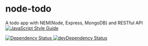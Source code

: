 # node-todo
A todo app with NEM(Node, Express, MongoDB) and RESTful API
[![JavaScript Style Guide](https://img.shields.io/badge/code_style-standard-brightgreen.svg)](https://standardjs.com)
 <!-- Dependency Status -->
  <a href="https://david-dm.org/mohitgarg/node-todo">
    <img src="https://david-dm.org/mohitgarg/node-todo.svg" alt="Dependency Status" />
  </a>
  <!-- devDependency Status -->
  <a href="https://david-dm.org/mohitgarg/node-todo#info=devDependencies">
    <img src="https://david-dm.org/mohitgarg/node-todo/dev-status.svg" alt="devDependency Status" />
  </a>